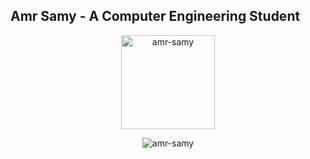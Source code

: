 
## Amr Samy - A Computer Engineering Student

<div align="center">
  <img src="https://github-readme-stats.vercel.app/api?username=AmrSamy59&theme=radical&show_icons=true&hide_border=false&count_private=true.gif" height = "150"  alt="amr-samy" />
<!--   <img src="https://github-readme-streak-stats.herokuapp.com/?user=AmrSamy59&theme=radical&hide_border=false.gif" height = "150"  alt="AmrSamy59's Streak" /> -->
  <p><img align="center" src="https://github-readme-stats.vercel.app/api/top-langs?username=AmrSamy59&theme=radical&show_icons=true&locale=en&layout=compact" alt="amr-samy" /></p>

</div>
